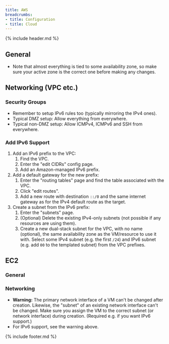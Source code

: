 ```yaml
---
title: AWS
breadcrumbs:
- title: Configuration
- title: Cloud
---
```

{% include header.md %}

## General

- Note that almost everything is tied to some availability zone, so make sure your active zone is the correct one before making any changes.

## Networking (VPC etc.)

### Security Groups

- Remember to setup IPv6 rules too (typically mirroring the IPv4 ones).
- Typical DMZ setup: Allow everything from everywhere.
- Typical non-DMZ setup: Allow ICMPv4, ICMPv6 and SSH from everywhere.

### Add IPv6 Support

1. Add an IPv6 prefix to the VPC:
    1. Find the VPC.
    1. Enter the "edit CIDRs" config page.
    1. Add an Amazon-managed IPv6 prefix.
1. Add a default gateway for the new prefix:
    1. Enter the "routing tables" page and find the table associated with the VPC.
    1. Click "edit routes".
    1. Add a new route with destination `::/0` and the same internet gateway as for the IPv4 default route as the target.
1. Create a subnet from the IPv6 prefix:
    1. Enter the "subnets" page.
    1. (Optional) Delete the existing IPv4-only subnets (not possible if any resources are using them).
    1. Create a new dual-stack subnet for the VPC, with no name (optional), the same availability zone as the VM/resource to use it with. Select some IPv4 subnet (e.g. the first `/24`) and IPv6 subnet (e.g. add `00` to the templated subnet) from the VPC prefixes.

## EC2

### General

### Networking

- **Warning:** The primary network interface of a VM can't be changed after creation. Likewise, the "subnet" of an existing network interface can't be changed. Make sure you assign the VM to the correct subnet (or network interface) during creation. (Required e.g. if you want IPv6 support.)
- For IPv6 support, see the warning above.

{% include footer.md %}
